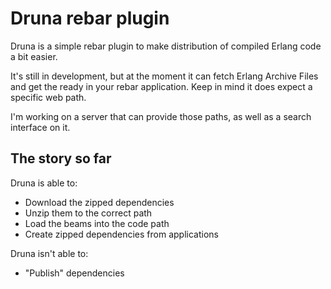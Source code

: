 # Druna rebar plugin

Druna is a simple rebar plugin to make distribution of
compiled Erlang code a bit easier.

It's still in development, but at the moment it can fetch
Erlang Archive Files and get the ready in your rebar
application. Keep in mind it does expect a specific
web path.

I'm working on a server that can provide those paths, as
well as a search interface on it.

## The story so far

Druna is able to:

* Download the zipped dependencies
* Unzip them to the correct path
* Load the beams into the code path
* Create zipped dependencies from applications


Druna isn't able to:

* "Publish" dependencies

